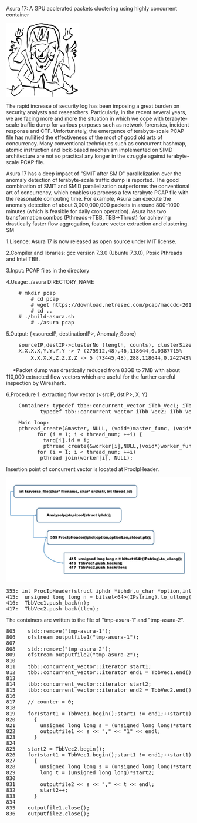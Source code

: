 Asura 17: A GPU acclerated packets cluctering using highly concurrent container<br> 

<img src="asura17.jpeg" width=200 height=200>

The rapid increase of security log has been imposing a great burden on security analysts and researchers. Particularly, in the recent several years, we are facing more and more the situation in which we cope with terabyte-scale traffic dump for various purposes such as network forensics, incident response and CTF. Unfortunately, the emergence of terabyte-scale PCAP file has nullified the effectiveness of the most of good old arts of concurrency. Many conventional techniques such as concurrent hashmap, atomic instruction and lock-based mechanism implemented on SIMD architecture are not so practical any longer in the struggle against terabyte-scale PCAP file.

  Asura 17 has a deep impact of "SMIT after SMID" parallelization over the anomaly detection of terabyte-scale traffic dump is reported. The good combination of SMIT and SMID parallelization outperforms the conventional art of concurrency, which enables us process a few terabyte PCAP file with the reasonable computing time.  For example, Asura can execute the anomaly detection of about 3,000,000,000 packets in around 800-1000 minutes (which is feasible for daily cron operation). Asura has two transformation combos (Pthreads→TBB, TBB→Thrust) for achieving drastically faster flow aggregation, feature vector extraction and clustering. SM

1.Lisence: Asura 17 is now released as open source under MIT license. 

2.Compiler and libraries: gcc version 7.3.0 (Ubuntu 7.3.0), Posix Pthreads and Intel TBB.

3.Input: PCAP files in the directory 

4.Usage: ./asura DIRECTORY_NAME

<pre>
	# mkdir pcap
        # cd pcap 
        # wget https://download.netresec.com/pcap/maccdc-2012/maccdc2012_*.pcap.gz
        # cd ..
	# ./build-asura.sh 
        # ./asura pcap
</pre>

5.Output: {<sourceIP, destinationIP>, Anomaly_Score}

<pre>
	sourceIP,destIP->clusterNo (length, counts), clusterSize, AllSize, Anomaly_score(%)
	X.X.X.X,Y.Y.Y.Y -> 7 (275912,48),46,118644,0.0387715%
　　　   X.X.X.X,Z.Z.Z.Z -> 5 (73445,48),288,118644,0.242743%
</pre>
　
*Packet dump was drastically reduced from 83GB to 7MB with about 110,000 extracted flow vectors which are useful for the further careful inspection by Wireshark.

6.Procedure 1: extracting flow vector {<srcIP, dstIP>, X, Y}
<pre>
	Container: typedef tbb::concurrent_vector<unsigned long long> iTbb_Vec1; iTbb_Vec1 TbbVec1;
		   typedef tbb::concurrent_vector<long> iTbb_Vec2; iTbb_Vec2 TbbVec2;
</pre>

<pre>
	Main loop: 
  	pthread_create(&master, NULL, (void*)master_func, (void*)&targ[0]);
    	  for (i = 1; i < thread_num; ++i) { 
        	targ[i].id = i;
       		pthread_create(&worker[i],NULL,(void*)worker_func,(void*)&targ[i]); }
    	  for (i = 1; i < thread_num; ++i) 
 	       pthread_join(worker[i], NULL);
</pre>

Insertion point of concurrent vector is located at ProcIpHeader.

<img src="asura17-procs.jpg">

<pre>
355: int ProcIpHeader(struct iphdr *iphdr,u_char *option,int optionLen,FILE *fp,u_char*ptr)
415:  unsigned long long n = bitset<64>(IPstring).to_ullong();
416:  TbbVec1.push_back(n);
417:  TbbVec2.push_back(tlen);
</pre>

The containers are written to the file of "tmp-asura-1" and "tmp-asura-2".

<pre>
805    std::remove("tmp-asura-1");                                                                                        
806    ofstream outputfile1("tmp-asura-1");                                                                               
807                                                                                                                       
808    std::remove("tmp-asura-2");                                                                                        
809    ofstream outputfile2("tmp-asura-2");                                                                               
810                                                                                                                       
811    tbb::concurrent_vector<unsigned long long>::iterator start1;                                                       
812    tbb::concurrent_vector<unsigned long long>::iterator end1 = TbbVec1.end();                                         
813                                                                                                                       
814    tbb::concurrent_vector<long>::iterator start2;                                                                     
815    tbb::concurrent_vector<long>::iterator end2 = TbbVec2.end();                                                       
816                                                                                                                       
817    // counter = 0;                            
818                                                                                                                       
819    for(start1 = TbbVec1.begin();start1 != end1;++start1)                                                              
820      {                                                                                                                
821        unsigned long long s = (unsigned long long)*start1;                                                            
822        outputfile1 << s << "," << "1" << endl;                                                                        
823      }                                                                                                                
824                                                                                                                       
825    start2 = TbbVec2.begin();                                                                                          
826    for(start1 = TbbVec1.begin();start1 != end1;++start1)                                                              
827      {                                                                                                                
828        unsigned long long s = (unsigned long long)*start1;                                                            
829        long t = (unsigned long long)*start2;                                                                          
830                                                                                                                       
831        outputfile2 << s << "," << t << endl;     
832        start2++;                                                                                                      
833      }                                                                                                                
834                                                                                                                       
835    outputfile1.close();                                                                                               
836    outputfile2.close();    
</pre>
